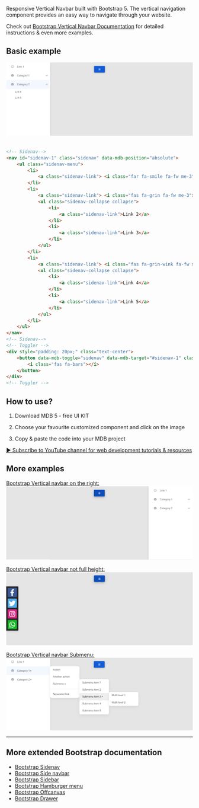
Responsive Vertical Navbar built with Bootstrap 5. The vertical navigation component provides an easy way to navigate through your website.

Check out [Bootstrap Vertical Navbar Documentation](https://mdbootstrap.com/docs/standard/extended/vertical-navbar/) for detailed instructions & even more examples.

## Basic example

![Bootstrap 5 Vertical navbar](/assets/basic-example.png)

```html

<!-- Sidenav-->
<nav id="sidenav-1" class="sidenav" data-mdb-position="absolute">
    <ul class="sidenav-menu">
        <li>
            <a class="sidenav-link"> <i class="far fa-smile fa-fw me-3"></i><span>Link 1</span></a>
        </li>
        <li>
            <a class="sidenav-link"> <i class="fas fa-grin fa-fw me-3"></i><span>Category 1</span><i class="fas fa-angle-down rotate-icon"></i> </a>
            <ul class="sidenav-collapse collapse">
                <li>
                    <a class="sidenav-link">Link 2</a>
                </li>
                <li>
                    <a class="sidenav-link">Link 3</a>
                </li>
            </ul>
        </li>
        <li>
            <a class="sidenav-link"> <i class="fas fa-grin-wink fa-fw me-3"></i><span>Category 2</span><i class="fas fa-angle-down rotate-icon"></i> </a>
            <ul class="sidenav-collapse collapse">
                <li>
                    <a class="sidenav-link">Link 4</a>
                </li>
                <li>
                    <a class="sidenav-link">Link 5</a>
                </li>
            </ul>
        </li>
    </ul>
</nav>
<!-- Sidenav-->
<!-- Toggler -->
<div style="padding: 20px;" class="text-center">
    <button data-mdb-toggle="sidenav" data-mdb-target="#sidenav-1" class="btn btn-primary">
        <i class="fas fa-bars"></i>
    </button>
</div>
<!-- Toggler -->

```


## How to use?

1. Download MDB 5 - free UI KIT

2. Choose your favourite customized component and click on the image

3. Copy & paste the code into your MDB project

[▶️ Subscribe to YouTube channel for web development tutorials & resources](https://www.youtube.com/MDBootstrap?sub_confirmation=1)

## More examples

[Bootstrap Vertical navbar on the right:
![Bootstrap 5 Vertical Navbar](/assets/on-the-right.png)](https://mdbootstrap.com/docs/standard/extended/vertical-navbar/#section-on-the-right)

[Bootstrap Vertical navbar not full height:
![Bootstrap 5 Vertical Navbar](/assets/not-full-height.png)](https://mdbootstrap.com/docs/standard/extended/vertical-navbar/#section-not-full-height)

[Bootstrap Vertical navbar Submenu:
![Bootstrap 5 Vertical Navbar](/assets/submenu.png)](https://mdbootstrap.com/docs/standard/extended/vertical-navbar/#section-submenu)

___

## More extended Bootstrap documentation

<ul>
<li><a href="https://mdbootstrap.com/docs/standard/navigation/sidenav/">Bootstrap Sidenav</a></li>
<li><a href="https://mdbootstrap.com/docs/standard/extended/side-navbar/">Bootstrap Side navbar</a></li>
<li><a href="https://mdbootstrap.com/docs/standard/extended/sidebar/">Bootstrap Sidebar</a></li>
<li><a href="https://mdbootstrap.com/docs/standard/extended/hamburger-menu/">Bootstrap Hamburger menu</a></li>
<li><a href="https://mdbootstrap.com/docs/standard/extended/offcanvas/">Bootstrap Offcanvas</a></li>
<li><a href="https://mdbootstrap.com/docs/standard/extended/drawer/">Bootstrap Drawer</a></li>
</ul>

